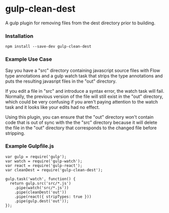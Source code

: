gulp-clean-dest
===============

A gulp plugin for removing files from the dest directory prior to building.

### Installation

    npm install --save-dev gulp-clean-dest

### Example Use Case

Say you have a "src" directory containing javascript source files with Flow type annotations and a gulp watch task that strips the type annotations and puts the resulting javasript files in the "out" directory.

If you edit a file in "src" and introduce a syntax error, the watch task will fail. Normally, the previous version of the file will still exist in the "out" directory, which could be very confusing if you aren't paying attention to the watch task and it looks like your edits had no effect.

Using this plugin, you can ensure that the "out" directory won't contain code that is out of sync with the the "src" directory because it will delete the file in the "out" directory that corresponds to the changed file before stripping.

### Example Gulpfile.js

    var gulp = require('gulp');
    var watch = require('gulp-watch');
    var react = require('gulp-react');
    var cleanDest = require('gulp-clean-dest');

    gulp.task('watch', function() {
      return gulp.src('src/*.js')
        .pipe(watch('src/*.js'))
        .pipe(cleanDest('out'))
        .pipe(react({ stripTypes: true }))
        .pipe(gulp.dest('out'));
    });
